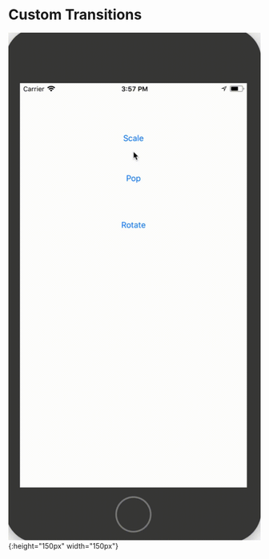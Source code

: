 # Custom Transitions
![Alt Text](https://github.com/malinkas86/CustomTransition/blob/master/CustomTransition/demo.gif) {:height="150px" width="150px"}
